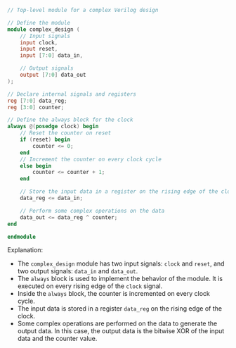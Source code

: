 ```verilog
// Top-level module for a complex Verilog design

// Define the module
module complex_design (
    // Input signals
    input clock,
    input reset,
    input [7:0] data_in,

    // Output signals
    output [7:0] data_out
);

// Declare internal signals and registers
reg [7:0] data_reg;
reg [3:0] counter;

// Define the always block for the clock
always @(posedge clock) begin
    // Reset the counter on reset
    if (reset) begin
        counter <= 0;
    end
    // Increment the counter on every clock cycle
    else begin
        counter <= counter + 1;
    end

    // Store the input data in a register on the rising edge of the clock
    data_reg <= data_in;

    // Perform some complex operations on the data
    data_out <= data_reg ^ counter;
end

endmodule
```

Explanation:

- The `complex_design` module has two input signals: `clock` and `reset`, and two output signals: `data_in` and `data_out`.
- The `always` block is used to implement the behavior of the module. It is executed on every rising edge of the `clock` signal.
- Inside the `always` block, the counter is incremented on every clock cycle.
- The input data is stored in a register `data_reg` on the rising edge of the clock.
- Some complex operations are performed on the data to generate the output data. In this case, the output data is the bitwise XOR of the input data and the counter value.